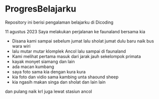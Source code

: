 # ProgresBelajarku
Repository ini berisi pengalaman belajarku di Dicoding


11 agustus 2023
Saya melakukan perjalanan ke faunaland bersama kia
  * Disana kami sampai sebelum jumat lalu sholat jumat dulu baru naik bus wara wiri
  * lalu mutar mutar klomplek Ancol lalu sampai di faunaland
  * Kami melihat pertama masuk dari jarak jauh sekelompok primata
  * kayak monyet siamang dan lain
  * ada macan kumbang
  * saya foto sama kia dengan kura kura
  * kia foto dan vidio sama kambing unta shaound sheep
  * kia ngasih makan singa dan sholat dan lain lain

dan pulang naik krl juga lewat stasiun ancol
